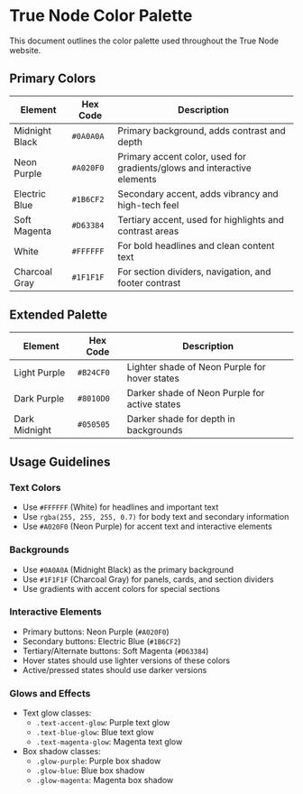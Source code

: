 # True Node Color Palette

This document outlines the color palette used throughout the True Node website.

## Primary Colors

| Element | Hex Code | Description |
|---------|----------|-------------|
| Midnight Black | `#0A0A0A` | Primary background, adds contrast and depth |
| Neon Purple | `#A020F0` | Primary accent color, used for gradients/glows and interactive elements |
| Electric Blue | `#1B6CF2` | Secondary accent, adds vibrancy and high-tech feel |
| Soft Magenta | `#D63384` | Tertiary accent, used for highlights and contrast areas |
| White | `#FFFFFF` | For bold headlines and clean content text |
| Charcoal Gray | `#1F1F1F` | For section dividers, navigation, and footer contrast |

## Extended Palette

| Element | Hex Code | Description |
|---------|----------|-------------|
| Light Purple | `#B24CF0` | Lighter shade of Neon Purple for hover states |
| Dark Purple | `#8010D0` | Darker shade of Neon Purple for active states |
| Dark Midnight | `#050505` | Darker shade for depth in backgrounds |

## Usage Guidelines

### Text Colors
- Use `#FFFFFF` (White) for headlines and important text
- Use `rgba(255, 255, 255, 0.7)` for body text and secondary information
- Use `#A020F0` (Neon Purple) for accent text and interactive elements

### Backgrounds
- Use `#0A0A0A` (Midnight Black) as the primary background
- Use `#1F1F1F` (Charcoal Gray) for panels, cards, and section dividers
- Use gradients with accent colors for special sections

### Interactive Elements
- Primary buttons: Neon Purple (`#A020F0`)
- Secondary buttons: Electric Blue (`#1B6CF2`)
- Tertiary/Alternate buttons: Soft Magenta (`#D63384`)
- Hover states should use lighter versions of these colors
- Active/pressed states should use darker versions

### Glows and Effects
- Text glow classes:
  - `.text-accent-glow`: Purple text glow
  - `.text-blue-glow`: Blue text glow
  - `.text-magenta-glow`: Magenta text glow
- Box shadow classes:
  - `.glow-purple`: Purple box shadow
  - `.glow-blue`: Blue box shadow
  - `.glow-magenta`: Magenta box shadow 